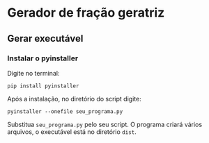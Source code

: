 # Gerador de fração geratriz

## Gerar executável

### Instalar o pyinstaller
Digite no terminal:
```
pip install pyinstaller
```
Após a instalação, no diretório do script digite:
```
pyinstaller --onefile seu_programa.py
```
Substitua `seu_programa.py` pelo seu script.
O programa criará vários arquivos, o executável está no diretório `dist`.